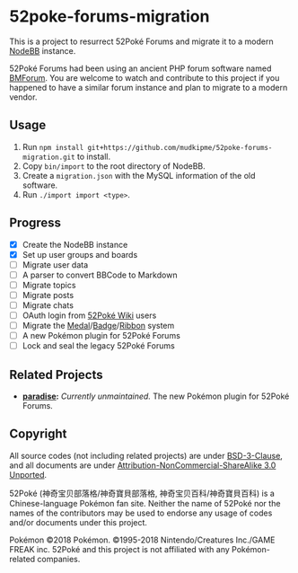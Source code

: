 52poke-forums-migration
=======================

This is a project to resurrect 52Poké Forums and migrate it to a modern [NodeBB](https://github.com/NodeBB/NodeBB) instance.

52Poké Forums had been using an ancient PHP forum software named [BMForum](https://github.com/marcchen/manduo). You are welcome to watch and contribute to this project if you happened to have a similar forum instance and plan to migrate to a modern vendor.

## Usage

1. Run `npm install git+https://github.com/mudkipme/52poke-forums-migration.git` to install.
2. Copy `bin/import` to the root directory of NodeBB.
3. Create a `migration.json` with the MySQL information of the old software.
4. Run `./import import <type>`.

## Progress

- [x] Create the NodeBB instance
- [x] Set up user groups and boards
- [ ] Migrate user data
- [ ] A parser to convert BBCode to Markdown
- [ ] Migrate topics
- [ ] Migrate posts
- [ ] Migrate chats
- [ ] OAuth login from [52Poké Wiki](https://wiki.52poke.com/) users
- [ ] Migrate the [Medal](https://wiki.52poke.com/wiki/%E5%A5%96%E7%89%8C)/[Badge](https://wiki.52poke.com/wiki/%E5%BE%BD%E7%AB%A0)/[Ribbon](https://wiki.52poke.com/wiki/%E5%A5%96%E7%AB%A0) system
- [ ] A new Pokémon plugin for 52Poké Forums
- [ ] Lock and seal the legacy 52Poké Forums

## Related Projects

* __[paradise](https://github.com/mudkipme/paradise):__ *Currently unmaintained.* The new Pokémon plugin for 52Poké Forums.

## Copyright

All source codes (not including related projects) are under [BSD-3-Clause](LICENSE), and all documents are under [Attribution-NonCommercial-ShareAlike 3.0 Unported](docs/LICENSE).

52Poké (神奇宝贝部落格/神奇寶貝部落格, 神奇宝贝百科/神奇寶貝百科) is a Chinese-language Pokémon fan site. Neither the name of 52Poké nor the names of the contributors may be used to endorse any usage of codes and/or documents under this project.

Pokémon ©2018 Pokémon. ©1995-2018 Nintendo/Creatures Inc./GAME FREAK inc. 52Poké and this project is not affiliated with any Pokémon-related companies.